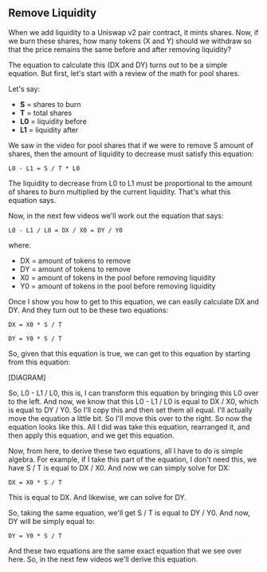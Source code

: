 ## Remove Liquidity

When we add liquidity to a Uniswap v2 pair contract, it mints shares. Now, if we burn these shares, how many tokens (X and Y) should we withdraw so that the price remains the same before and after removing liquidity?

The equation to calculate this (DX and DY) turns out to be a simple equation. But first, let's start with a review of the math for pool shares.

Let's say:

* **S** = shares to burn
* **T** = total shares
* **L0** = liquidity before
* **L1** = liquidity after

We saw in the video for pool shares that if we were to remove S amount of shares, then the amount of liquidity to decrease must satisfy this equation:

```
L0 - L1 = S / T * L0
```

The liquidity to decrease from L0 to L1 must be proportional to the amount of shares to burn multiplied by the current liquidity. That's what this equation says.

Now, in the next few videos we'll work out the equation that says:

```
L0 - L1 / L0 = DX / X0 = DY / Y0
```

where:

* DX = amount of tokens to remove
* DY = amount of tokens to remove
* X0 = amount of tokens in the pool before removing liquidity
* Y0 = amount of tokens in the pool before removing liquidity

Once I show you how to get to this equation, we can easily calculate DX and DY. And they turn out to be these two equations:

```
DX = X0 * S / T
```

```
DY = Y0 * S / T
```

So, given that this equation is true, we can get to this equation by starting from this equation:

[DIAGRAM]

So, L0 - L1 / L0, this is, I can transform this equation by bringing this L0 over to the left. And now, we know that this L0 - L1 / L0 is equal to DX / X0, which is equal to DY / Y0. So I'll copy this and then set them all equal. I'll actually move the equation a little bit. So I'll move this over to the right. So now the equation looks like this. All I did was take this equation, rearranged it, and then apply this equation, and we get this equation.

Now, from here, to derive these two equations, all I have to do is simple algebra. For example, if I take this part of the equation, I don't need this, we have S / T is equal to DX / X0. And now we can simply solve for DX:

```
DX = X0 * S / T
```

This is equal to DX. And likewise, we can solve for DY.

So, taking the same equation, we'll get S / T is equal to DY / Y0. And now, DY will be simply equal to:

```
DY = Y0 * S / T
```

And these two equations are the same exact equation that we see over here. So, in the next few videos we'll derive this equation.
